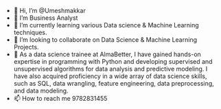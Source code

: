 - 👋 Hi, I’m @Umeshmakkar 
- 👀 I’m Business Analyst
- 🌱 I’m currently learning various Data science & Machine Learning techniques.
- 💞️ I’m looking to collaborate on Data Science & Machine Learning Projects.
- 💞️ As a data science trainee at AlmaBetter, I have gained hands-on expertise in programming with Python and developing supervised and unsupervised algorithms for data analysis and predictive modeling. I have also acquired proficiency in a wide array of data science skills, such as SQL, data wrangling, feature engineering, data preprocessing, and data modeling.
- 📫 How to reach me 9782831455

<!---
Umesh2851997/Umesh2851997 is a ✨ special ✨ repository because its `README.md` (this file) appears on your GitHub profile.
You can click the Preview link to take a look at your changes.
--->
